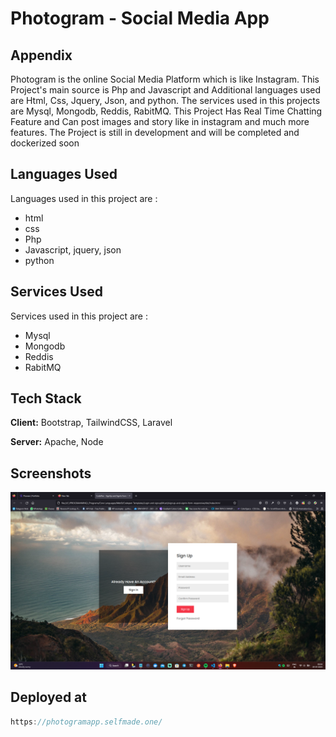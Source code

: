 # Photogram - Social Media App


## Appendix

Photogram is the online Social Media Platform which is like Instagram. This Project's main source is Php and Javascript and Additional languages used are Html, Css, Jquery, Json, and python. The services used in this projects are Mysql, Mongodb, Reddis, RabitMQ. This Project Has Real Time Chatting Feature and Can post images and story like in instagram and much more features. The Project is still in development and will be completed and dockerized soon

## Languages Used

Languages used in this project are :

- html
- css
- Php
- Javascript, jquery, json
- python

## Services Used

Services used in this project are :

- Mysql
- Mongodb
- Reddis
- RabitMQ

## Tech Stack

**Client:** Bootstrap, TailwindCSS, Laravel

**Server:** Apache, Node


## Screenshots

![App Screenshot](images/photogram.png)



## Deployed at

```javascript
https://photogramapp.selfmade.one/
```

